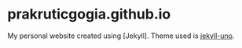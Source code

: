 # prakruticgogia.github.io

My personal website created using [Jekyll]. Theme used is [jekyll-uno](https://github.com/joshgerdes/jekyll-uno).
